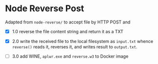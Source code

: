 Node Reverse Post
=================

Adapted from `node-reverse/` to accept file by HTTP POST and 

- [x] 1.0 reverse the file content string and return it as a TXT
- [x] 2.0 write the received file to the local filesystem as `input.txt` whence `reverse()` reads it, reverses it, and writes result to `output.txt`.
- [ ] 3.0 add WINE, `aplwr.exe` and `reverse.w3` to Docker image 


